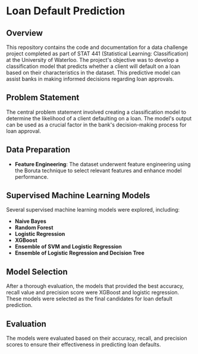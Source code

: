 # Loan Default Prediction

## Overview

This repository contains the code and documentation for a data challenge project completed as part of STAT 441 (Statistical Learning: Classification) at the University of Waterloo. The project's objective was to develop a classification model that predicts whether a client will default on a loan based on their characteristics in the dataset. This predictive model can assist banks in making informed decisions regarding loan approvals.

## Problem Statement

The central problem statement involved creating a classification model to determine the likelihood of a client defaulting on a loan. The model's output can be used as a crucial factor in the bank's decision-making process for loan approval.

## Data Preparation

- **Feature Engineering**: The dataset underwent feature engineering using the Boruta technique to select relevant features and enhance model performance.

## Supervised Machine Learning Models

Several supervised machine learning models were explored, including:

- **Naive Bayes**
- **Random Forest**
- **Logistic Regression**
- **XGBoost**
- **Ensemble of SVM and Logistic Regression**
- **Ensemble of Logistic Regression and Decision Tree**

## Model Selection

After a thorough evaluation, the models that provided the best accuracy, recall value and precision score were XGBoost and logistic regression. These models were selected as the final candidates for loan default prediction.

## Evaluation

The models were evaluated based on their accuracy, recall, and precision scores to ensure their effectiveness in predicting loan defaults.
